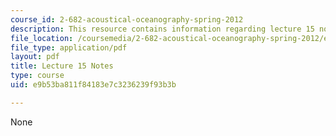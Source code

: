 ```yaml
---
course_id: 2-682-acoustical-oceanography-spring-2012
description: This resource contains information regarding lecture 15 notes.
file_location: /coursemedia/2-682-acoustical-oceanography-spring-2012/e9b53ba811f84183e7c3236239f93b3b_MIT2_682S12_lec15.pdf
file_type: application/pdf
layout: pdf
title: Lecture 15 Notes
type: course
uid: e9b53ba811f84183e7c3236239f93b3b

---
```

None